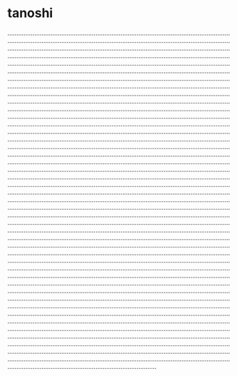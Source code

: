 # tanoshi

...................................................................................................................................................................................................................................................................................................................................................................................................................................................................................................................................................................................................................................................................................................................................................................................................................................................................................................................................................................................................................................................................................................................................................................................................................................................................................................................................................................................................................................................................................................................................................................................................................................................................................................................................................................................................................................................................................................................................................................................................................................................................................................................................................................................................................................................................................................................................................................................................................................................................................................................................................................................................................................................................................................................................................................................................................................................................................................................................................................................................................................................................................................................................................................................................................................................................................................................................................................................................................................................................................................................................................................................................................................................................................................................................................................................................................................................................................................................................................................................................................................................................................................................................................................................................................................................................................................................................................................................................................................................................................................................................................................................................................................................................................................................................................................................................................................................................................................................................................................................................................................................................................................................................................................................................................................................................................................................................................................................................................................................................................................................................................................................................................................................................................................................................................................